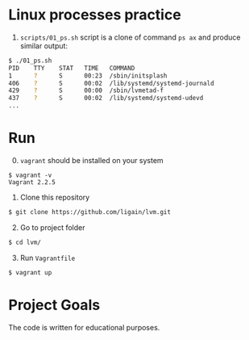 
# Linux processes  practice
1) `scripts/01_ps.sh`  script is a clone of command `ps ax` and produce similar output:
```bash
$ ./01_ps.sh 
PID    TTY    STAT   TIME   COMMAND
1      ?      S      00:23  /sbin/initsplash
406    ?      S      00:02  /lib/systemd/systemd-journald
429    ?      S      00:00  /sbin/lvmetad-f
437    ?      S      00:02  /lib/systemd/systemd-udevd
...
```

# Run  

0) `vagrant`  should be installed on your system
```
$ vagrant -v
Vagrant 2.2.5
```
1) Clone this repository
```bash  
$ git clone https://github.com/ligain/lvm.git  
``` 
2) Go to project folder
```bash  
$ cd lvm/
```  
3) Run `Vagrantfile`
```bash  
$ vagrant up
```  

# Project Goals 
The code is written for educational purposes.
